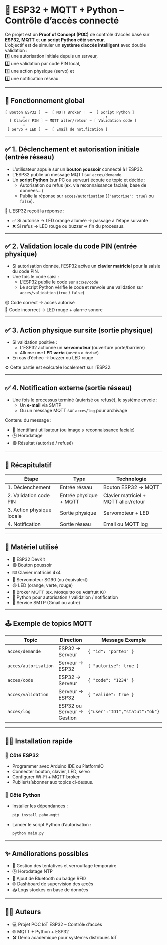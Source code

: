 # 🚪 ESP32 + MQTT + Python – Contrôle d’accès connecté

Ce projet est un **Proof of Concept (POC)** de contrôle d’accès basé sur **ESP32**, **MQTT** et **un script Python côté serveur**.  
L’objectif est de simuler un **système d’accès intelligent** avec double validation :  
1️⃣ une autorisation initiale depuis un serveur,  
2️⃣ une validation par code PIN local,  
3️⃣ une action physique (servo) et  
4️⃣ une notification réseau.

---

## 🧭 Fonctionnement global

```
[ Bouton ESP32 ]  →  [ MQTT Broker ]  →  [ Script Python ]
        ↓                                    ↑
  [ Clavier PIN ] → MQTT aller/retour ← [ Validation code ]
        ↓
 [ Servo + LED ]  →  [ Email de notification ]
```

---

## ✅ 1. Déclenchement et autorisation initiale (entrée réseau)

- L’utilisateur appuie sur un **bouton poussoir** connecté à l’ESP32.  
- L’ESP32 publie un message MQTT sur `acces/demande`.  
- Un **script Python** (sur PC ou serveur) écoute ce topic et décide :
  - Autorisation ou refus (ex. via reconnaissance faciale, base de données…)
  - Publie la réponse sur `acces/autorisation` (`{"autorise": true}` ou `false`).

📡 L’ESP32 reçoit la réponse :
- ✅ Si autorisé → LED orange allumée → passage à l’étape suivante  
- ❌ Si refus → LED rouge ou buzzer → fin du processus.

---

## ✅ 2. Validation locale du code PIN (entrée physique)

- Si autorisation donnée, l’ESP32 active un **clavier matriciel** pour la saisie du code PIN.  
- Une fois le code saisi :
  - L’ESP32 publie le code sur `acces/code`
  - Le script Python vérifie le code et renvoie une validation sur `acces/validation` (`true` / `false`)

🟡 Code correct → accès autorisé  
🔴 Code incorrect → LED rouge + alarme sonore

---

## ✅ 3. Action physique sur site (sortie physique)

- Si validation positive :
  - L’ESP32 actionne un **servomoteur** (ouverture porte/barrière)
  - Allume une **LED verte** (accès autorisé)
- En cas d’échec → buzzer ou LED rouge

⚙️ Cette partie est exécutée localement sur l’ESP32.

---

## ✅ 4. Notification externe (sortie réseau)

- Une fois le processus terminé (autorisé ou refusé), le système envoie :
  - Un **e-mail** via SMTP
  - Ou un message MQTT sur `acces/log` pour archivage

Contenu du message :
- 📇 Identifiant utilisateur (ou image si reconnaissance faciale)
- 🕒 Horodatage
- 🟢 Résultat (autorisé / refusé)

---

## 🧾 Récapitulatif

| Étape                                | Type                   | Technologie                           |
|--------------------------------------|-------------------------|---------------------------------------|
| 1. Déclenchement                    | Entrée réseau           | Bouton ESP32 → MQTT                   |
| 2. Validation code PIN             | Entrée physique + MQTT | Clavier matriciel + MQTT aller/retour |
| 3. Action physique locale          | Sortie physique         | Servomoteur + LED                     |
| 4. Notification                    | Sortie réseau           | Email ou MQTT log                     |

---

## 🧰 Matériel utilisé

- 🧠 ESP32 DevKit  
- 🟢 Bouton poussoir  
- ⌨️ Clavier matriciel 4x4  
- 🔧 Servomoteur SG90 (ou équivalent)  
- 🟡 LED (orange, verte, rouge)  
- 📡 Broker MQTT (ex. Mosquitto ou Adafruit IO)  
- 🐍 Python pour autorisation / validation / notification  
- 📧 Service SMTP (Gmail ou autre)

---

## 🕹️ Exemple de topics MQTT

| Topic                | Direction                  | Message Exemple                 |
|-----------------------|-----------------------------|----------------------------------|
| `acces/demande`       | ESP32 → Serveur             | `{ "id": "porte1" }`            |
| `acces/autorisation`  | Serveur → ESP32             | `{ "autorise": true }`         |
| `acces/code`          | ESP32 → Serveur             | `{ "code": "1234" }`           |
| `acces/validation`    | Serveur → ESP32             | `{ "valide": true }`          |
| `acces/log`           | ESP32 ou Serveur → Gestion | `{"user":"ID1","statut":"ok"}` |

---

## 🧑‍💻 Installation rapide

### 📌 Côté ESP32
- Programmer avec Arduino IDE ou PlatformIO  
- Connecter bouton, clavier, LED, servo  
- Configurer Wi-Fi + MQTT broker  
- Publier/s’abonner aux topics ci-dessus.

### 🐍 Côté Python
- Installer les dépendances :
  ```bash
  pip install paho-mqtt
  ```
- Lancer le script Python d’autorisation :
  ```bash
  python main.py
  ```

---

## ✨ Améliorations possibles

- 🔐 Gestion des tentatives et verrouillage temporaire  
- 🕒 Horodatage NTP  
- 📲 Ajout de Bluetooth ou badge RFID  
- 🌐 Dashboard de supervision des accès  
- 📥 Logs stockés en base de données

---

## 🧑‍🔬 Auteurs

- 💻 Projet POC IoT ESP32 – Contrôle d’accès  
- 🌐 MQTT + Python + ESP32  
- 🛠️ Démo académique pour systèmes distribués IoT
